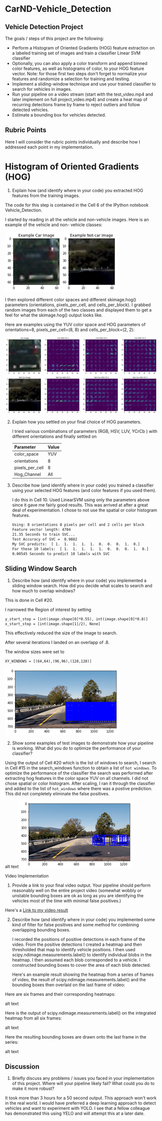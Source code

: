 #  CarND-Vehicle_Detection
## Vehicle Detection Project

The goals / steps of this project are the following:

* Perform a Histogram of Oriented Gradients (HOG) feature extraction on a labeled training set of images and train a classifier Linear SVM classifier
* Optionally, you can also apply a color transform and append binned color features, as well as histograms of color, to your HOG feature vector.
  Note: for those first two steps don't forget to normalize your features and randomize a selection for training and testing.
* Implement a sliding-window technique and use your trained classifier to search for vehicles in images.
* Run your pipeline on a video stream (start with the test_video.mp4 and later implement on full project_video.mp4) and create a   heat map of recurring detections frame by frame to reject outliers and follow detected vehicles.
* Estimate a bounding box for vehicles detected.
## Rubric Points

Here I will consider the rubric points individually and describe how I addressed each point in my implementation.


# Histogram of Oriented Gradients (HOG)

1. Explain how (and identify where in your code) you extracted HOG features from the training images.

  The code for this step is contained in the Cell 6 of the IPython notebook Vehicle_Detection.

  I started by reading in all the vehicle and non-vehicle images. Here is an example of the vehicle and non- vehicle classes:

 <img src="output_images/example_car_image.png" alt="Car/Not-Car image">

  I then explored different color spaces and different skimage.hog() parameters (orientations, pixels_per_cell, and   cells_per_block). I grabbed random images from each of the two classes and displayed them to get a feel for what the skimage.hog() output looks like.

 Here are examples using the YUV  color space and HOG parameters of orientations=8, pixels_per_cell=(8, 8) and cells_per_block=(2, 2):

<img src="output_images/car-hog-ch-1.png" alt="Hog Features">


2. Explain how you settled on your final choice of HOG parameters.

   I tried various combinations of parameters (RGB, HSV, LUV, YCrCb ) with different orientations and finally settled on
  
   |Parameter      |Value|
   |---------------|-----|
   |color_space    |YUV  |
   |orientations   |8    |
   |pixels_per_cell|8    |
   |Hog_Channel    |All  |
   
   

3. Describe how (and identify where in your code) you trained a classifier using your selected HOG features (and color features if you used them).

   I do this in Cell 10. Used LinearSVM using only the parameters above since it gave me fairly good results. This was       arrived at after a great deal of experimentation. I chose to not use the spatial or color histogram features.
   
   ```
   Using: 8 orientations 8 pixels per cell and 2 cells per block
   Feature vector length: 4704
   21.35 Seconds to train SVC...
   Test Accuracy of SVC =  0.9882
   My SVC predicts:  [ 1.  1.  1.  1.  1.  0.  0.  0.  1.  0.]
   For these 10 labels:  [ 1.  1.  1.  1.  1.  0.  0.  0.  1.  0.]
   0.00545 Seconds to predict 10 labels with SVC
   ```

## Sliding Window Search

1. Describe how (and identify where in your code) you implemented a sliding window search. How did you decide what scales to search and how much to overlap windows?

  This is done in Cell #20. 
  
  I narrowed the Region of interest by setting  
  ```
  y_start_stop = [int(image.shape[0]*0.55), int(image.shape[0]*0.8)]
  x_start_stop = [int(image.shape[1]/2), None]
  ```
  This effectively reduced the size of the image to search. 
  
  After several iterations I landed on an overlapp of .8. 
  
  The window sizes were set to
  ```
  XY_WINDOWS = [(64,64),(96,96),(128,128)]
  ```
  

<img src="output_images/sliding_windows.png" alt="Sliding Windows">

2. Show some examples of test images to demonstrate how your pipeline is working. What did you do to optimize the performance of your classifier?

 Using the output of Cell #20 which is the list of windows to search, I search in Cell #15 in the search_windows   function to obtain a list of `hot windows`. To optimize the performance of the classifier the search was performed after extracting hog features in the color space YUV on all channels. I did not chose spatial or color histogram. After scaling, I ran it through the classifier and added to the list of ```hot_windows``` where there was a postive prediction. This did not completely eliminate the false positives.

  

alt text<img src="output_images/search_and_classify.png" alt="Search and Classify">

Video Implementation

1. Provide a link to your final video output. Your pipeline should perform reasonably well on the entire project video (somewhat wobbly or unstable bounding boxes are ok as long as you are identifying the vehicles most of the time with minimal false positives.)

   
  <p>Here's a <a href="./result.mp4">Link to my video result</a></p>

2. Describe how (and identify where in your code) you implemented some kind of filter for false positives and some method for combining overlapping bounding boxes.

   I recorded the positions of positive detections in each frame of the video. From the positive detections I created a heatmap and then thresholded that map to identify vehicle positions. I then used scipy.ndimage.measurements.label() to identify individual blobs in the heatmap. I then assumed each blob corresponded to a vehicle. I constructed bounding boxes to cover the area of each blob detected.

   Here's an example result showing the heatmap from a series of frames of video, the result of scipy.ndimage.measurements.label() and the bounding boxes then overlaid on the last frame of video:

  Here are six frames and their corresponding heatmaps:

alt text

  Here is the output of scipy.ndimage.measurements.label() on the integrated heatmap from all six frames:

alt text

  Here the resulting bounding boxes are drawn onto the last frame in the series:

alt text

## Discussion

1. Briefly discuss any problems / issues you faced in your implementation of this project. Where will your pipeline likely fail? What could you do to make it more robust?

 It took more than 3 hours for a 50 second output. This approach won't work in the real world. I would have preferred a deep learning approach to detect vehicles and want to experiment with YOLO. I see that a fellow colleague has demonstrated this using YELO and will attempt this at a later date.
